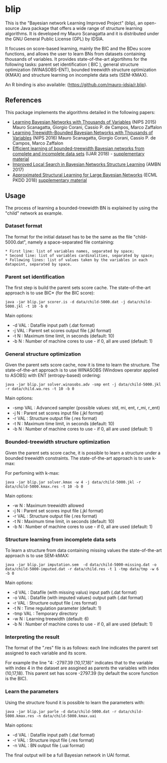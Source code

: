 # blip

This is the "Bayesian network Learning Improved Project" (blip), an open-source Java package that offers a wide range of structure learning algorithms.
It is developed my Mauro Scanagatta and it is distributed under the GNU General Public License (GPL) by IDSIA. 

It focuses on score-based learning, mainly the BIC and the BDeu score functions, and
allows the user to learn BNs from datasets containing thousands of variables. It provides state-of-the-art algortihms for the following tasks: parent set identification ( BIC ), general structure optimization (WINASOBS-ENT), bounded treewidth structure optimization (KMAX) and structure learning on incomplete data sets (SEM-KMAX). 

An R binding is also available: (https://github.com/mauro-idsia/r.blip).

## References

This package implements the algorithms detailed in the following papers: 
* [Learning Bayesian Networks with Thousands of Variables](https://papers.nips.cc/paper/5803-learning-bayesian-networks-with-thousands-of-variables) (NIPS 2015) Mauro Scanagatta, Giorgio Corani, Cassio P. de Campos, Marco Zaffalon
* [Learning Treewidth-Bounded Bayesian Networks with Thousands of Variables](https://papers.nips.cc/paper/6232-learning-treewidth-bounded-bayesian-networks-with-thousands-of-variables) (NIPS 2016) Mauro Scanagatta, Giorgio Corani, Cassio P. de Campos, Marco Zaffalon
* [Efficient learning of bounded-treewidth Bayesian networks from complete and incomplete data sets](https://www.sciencedirect.com/science/article/pii/S0888613X17307272) (IJAR 2018) - [supplementary material](supplementary-IJAR.pdf)
* [Improved Local Search in Bayesian Networks Structure Learning](http://proceedings.mlr.press/v73/scanagatta17a.html) (AMBN 2017)
* [Approximated Structural Learning for Large Bayesian Networks](https://link.springer.com/article/10.1007/s10994-018-5701-9) (ECML PKDD 2018) [supplementary material](supplementary-ML17.pdf)


## Usage

The process of learning a bounded-treewidth BN is explained by using the "child" network as example.

### Dataset format

The format for the initial dataset has to be the same as the file "child-5000.dat", namely a space-separated file containing: 

    * First line: list of variables names, separated by space;
    * Second line: list of variables cardinalities, separated by space;
    * Following lines: list of values taken by the variables in each datapoint, separated by space.

### Parent set identification 

The first step is build the parent sets score cache. The state-of-the-art approach is to use BIC* (for the BIC score): 

```
java -jar blip.jar scorer.is -d data/child-5000.dat -j data/child-5000.jkl -t 10 -b 0 
```

Main options: 
* -d VAL : Datafile input path (.dat format)
* -j VAL : Parent set scores output file (.jkl format)
* -t N   : Maximum time limit, in seconds (default: 10)
* -b N   : Number of machine cores to use - if 0, all are used  (default: 1)

### General structure optimization 

Given the parent sets score cache, now it is time to learn the structure. The state-of-the-art approach is to use WINASOBS (Windows operator applied to ASOBS) with ENT (entropy-based) ordering: 

```
java -jar blip.jar solver.winasobs.adv -smp ent -j data/child-5000.jkl -r data/child.wa.res -t 10 -b 0 
```

Main options: 
* -smp VAL : Advanced sampler (possible values: std, mi, ent, r_mi, r_ent)
* -j N   : Parent set scores input file (.jkl format)
* -r VAL : Structure output file (.res format)
* -t N   : Maximum time limit, in seconds (default: 10)
* -b N   : Number of machine cores to use - if 0, all are used  (default: 1)

### Bounded-treewidth structure optimization 

Given the parent sets score cache, it is possible to learn a structure under a bounded treewidth constraints. The state-of-the-art approach is to use k-max: 

For perfoming with k-max:

```
java -jar blip.jar solver.kmax -w 4 -j data/child-5000.jkl -r data/child-5000.kmax.res -t 10 -b 0
```

Main options: 
*  -w N  : Maximum treewidth allowed
* -j N   : Parent set scores input file (.jkl format)
* -r VAL : Structure output file (.res format)
* -t N   : Maximum time limit, in seconds (default: 10)
* -b N   : Number of machine cores to use - if 0, all are used  (default: 1)

### Structure learning from incomplete data sets

To learn a structure from data containing missing values the state-of-the-art approach is to use SEM-kMAX: 

```
java -jar blip.jar imputation.sem  -d data/child-5000-missing.dat -o data/child-5000-imputed.dat -r data/child.res -t 1 -tmp data/tmp -w 6 -b 0
```

Main options: 
* -d VAL   : Datafile (with missing valus) input path (.dat format)
* -o VAL   : Datafile (with imputed values) output path (.dat format)
* -r VAL   : Structure output file (.res format)
* -t N     : Time regulation parameter (default: 1)
* -tmp VAL : Temporary directory
* -w N     : Learning treewidth (default: 6)
* -b N     : Number of machine cores to use - if 0, all are used  (default: 1)

### Interpreting the result 

The format of the ".res" file is as follows: each line indicates the parent set assigned to each variable and its score.

For example the line "4: -2797.39 (10,17,18)" indicates that to the variable with index 4 in the dataset are assgined as parents the variables with index (10,17,18). This parent set has score -2797.39 (by default the score function is the BIC). 

### Learn the parameters

Using the structure found it is possible to learn the parameters with: 

```
java -jar blip.jar parle -d data/child-5000.dat -r data/child-5000.kmax.res -n data/child-5000.kmax.uai
```

Main options: 
* -d VAL  : Datafile input path (.dat format)
* -r VAL  : Structure input file (.res format)
* -n VAL  : BN output file (.uai format) 

The final output will be a full Bayesian network in UAI format. 
 

